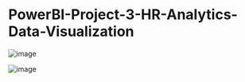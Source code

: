 # PowerBI-Project-3-HR-Analytics-Data-Visualization

![image](https://github.com/user-attachments/assets/79271e63-e1d1-48b2-ab6e-dee5f1c9c0e0)


![image](https://github.com/user-attachments/assets/1548ab4d-ac76-4db7-9e80-626cc647bd89)
